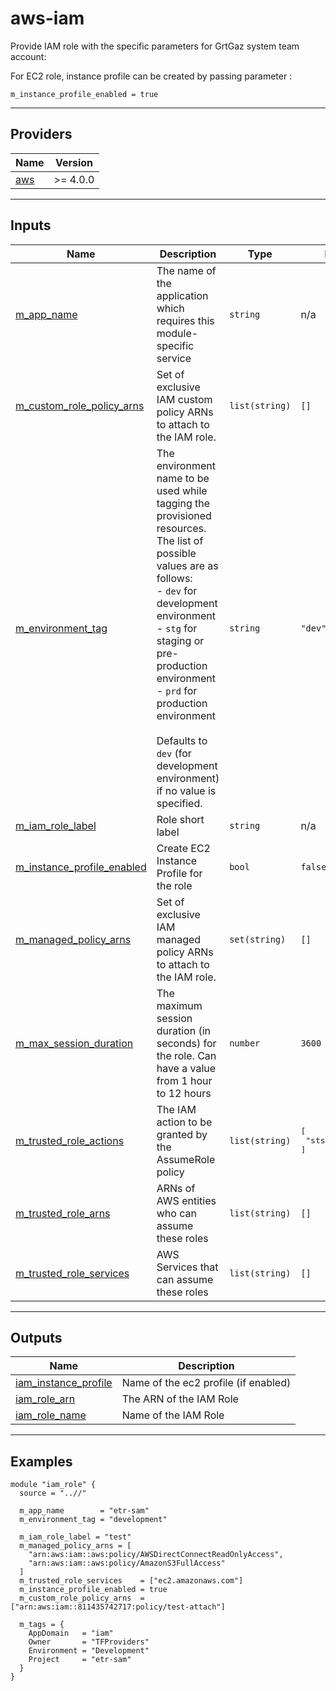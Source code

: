 # aws-iam

Provide IAM role with the specific parameters for GrtGaz system team account:

For EC2 role, instance profile can be created by passing parameter :
```
m_instance_profile_enabled = true
```



---

## Providers

| Name | Version |
|------|---------|
| <a name="provider_aws"></a> [aws](#provider\_aws) | >= 4.0.0 |

---

## Inputs

| Name | Description | Type | Default | Required |
|------|-------------|------|---------|:--------:|
| <a name="input_m_app_name"></a> [m\_app\_name](#input\_m\_app\_name) | The name of the application which requires this module-specific service | `string` | n/a | yes |
| <a name="input_m_custom_role_policy_arns"></a> [m\_custom\_role\_policy\_arns](#input\_m\_custom\_role\_policy\_arns) | Set of exclusive IAM custom policy ARNs to attach to the IAM role. | `list(string)` | `[]` | no |
| <a name="input_m_environment_tag"></a> [m\_environment\_tag](#input\_m\_environment\_tag) | The environment name to be used while tagging the provisioned resources. The list of possible values are as follows:<br>- `dev` for development environment<br>- `stg` for staging or pre-production environment<br>- `prd` for production environment<br><br>Defaults to `dev` (for development environment) if no value is specified. | `string` | `"dev"` | no |
| <a name="input_m_iam_role_label"></a> [m\_iam\_role\_label](#input\_m\_iam\_role\_label) | Role short label | `string` | n/a | yes |
| <a name="input_m_instance_profile_enabled"></a> [m\_instance\_profile\_enabled](#input\_m\_instance\_profile\_enabled) | Create EC2 Instance Profile for the role | `bool` | `false` | no |
| <a name="input_m_managed_policy_arns"></a> [m\_managed\_policy\_arns](#input\_m\_managed\_policy\_arns) | Set of exclusive IAM managed policy ARNs to attach to the IAM role. | `set(string)` | `[]` | no |
| <a name="input_m_max_session_duration"></a> [m\_max\_session\_duration](#input\_m\_max\_session\_duration) | The maximum session duration (in seconds) for the role. Can have a value from 1 hour to 12 hours | `number` | `3600` | no |
| <a name="input_m_trusted_role_actions"></a> [m\_trusted\_role\_actions](#input\_m\_trusted\_role\_actions) | The IAM action to be granted by the AssumeRole policy | `list(string)` | <pre>[<br>  "sts:AssumeRole"<br>]</pre> | no |
| <a name="input_m_trusted_role_arns"></a> [m\_trusted\_role\_arns](#input\_m\_trusted\_role\_arns) | ARNs of AWS entities who can assume these roles | `list(string)` | `[]` | no |
| <a name="input_m_trusted_role_services"></a> [m\_trusted\_role\_services](#input\_m\_trusted\_role\_services) | AWS Services that can assume these roles | `list(string)` | `[]` | no |

---

## Outputs

| Name | Description |
|------|-------------|
| <a name="output_iam_instance_profile"></a> [iam\_instance\_profile](#output\_iam\_instance\_profile) | Name of the ec2 profile (if enabled) |
| <a name="output_iam_role_arn"></a> [iam\_role\_arn](#output\_iam\_role\_arn) | The ARN of the IAM Role |
| <a name="output_iam_role_name"></a> [iam\_role\_name](#output\_iam\_role\_name) | Name of the IAM Role |

---

## Examples

```hcl
module "iam_role" {
  source = "..//"

  m_app_name        = "etr-sam"
  m_environment_tag = "development"

  m_iam_role_label = "test"
  m_managed_policy_arns = [
    "arn:aws:iam::aws:policy/AWSDirectConnectReadOnlyAccess",
    "arn:aws:iam::aws:policy/AmazonS3FullAccess"
  ]
  m_trusted_role_services    = ["ec2.amazonaws.com"]
  m_instance_profile_enabled = true
  m_custom_role_policy_arns  = ["arn:aws:iam::811435742717:policy/test-attach"]

  m_tags = {
    AppDomain   = "iam"
    Owner       = "TFProviders"
    Environment = "Development"
    Project     = "etr-sam"
  }
}
```
